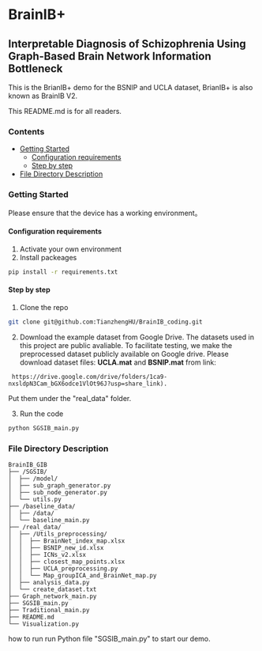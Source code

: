 # BrainIB+

## Interpretable Diagnosis of Schizophrenia Using Graph-Based Brain Network Information Bottleneck

This is the BrianIB+ demo for the BSNIP and UCLA dataset, BrianIB+ is also known as BrainIB V2.

This README.md is for all readers.
 
### Contents
- [Getting Started](#getting-started)
  - [Configuration requirements](#configuration-requirements)
  - [Step by step](#step-by-step)
- [File Directory Description](#file-directory-description)




### Getting Started

Please ensure that the device has a working environment。

#### Configuration requirements

1. Activate your own environment
2. Install packeages
```sh
pip install -r requirements.txt
```

#### **Step by step**

1. Clone the repo
```sh
git clone git@github.com:TianzhengHU/BrainIB_coding.git
```

2. Download the example dataset from Google Drive.
The datasets used in this project are public avaliable. To facilitate testing, we make the preprocessed dataset publicly available on Google drive.
Please download dataset files: **UCLA.mat** and **BSNIP.mat** from link:
```
 https://drive.google.com/drive/folders/1ca9-nxsldpN3Cam_bGX6odce1VlOt96J?usp=share_link).
```
Put them under the "real_data" folder.


3. Run the code
```sh
python SGSIB_main.py
```


### File Directory Description

```
BrainIB_GIB 
├── /SGSIB/
│  ├── /model/
│  ├── sub_graph_generator.py
│  ├── sub_node_generator.py
│  └── utils.py
├── /baseline_data/
│  ├── /data/
│  └── baseline_main.py
├── /real_data/
│  ├── /Utils_preprocessing/
│  │  ├── BrainNet_index_map.xlsx
│  │  ├── BSNIP_new_id.xlsx
│  │  ├── ICNs_v2.xlsx
│  │  ├── closest_map_points.xlsx
│  │  ├── UCLA_preprocessing.py
│  │  └── Map_groupICA_and_BrainNet_map.py
│  ├── analysis_data.py
│  └── create_dataset.txt
├── Graph_network_main.py
├── SGSIB_main.py
├── Traditional_main.py
├── README.md
└── Visualization.py

```








how to run 
run Python file "SGSIB_main.py" to start our demo.
